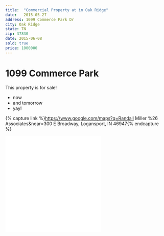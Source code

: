 ```yaml
---
title:  "Commercial Property at in Oak Ridge"
date:   2015-05-27
address: 1099 Commerce Park Dr
city: Oak Ridge
state: TN
zip: 37830
date: 2015-06-08
sold: true
price: 1000000
---
```


# 1099 Commerce Park

This property is for sale!

- now
- and tomorrow
- yay! 

{% capture link %}https://www.google.com/maps?q=Randall Miller %26 Associates&near=300 E Broadway, Logansport, IN 46947{% endcapture %}

<iframe src="{{link}}" height="300" frameborder="0" style="border:0"></iframe>
